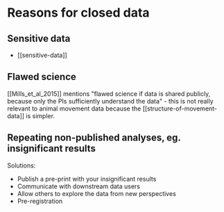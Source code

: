 # Reasons for closed data
## Sensitive data
* [[sensitive-data]]

## Flawed science
[[Mills_et_al_2015]] mentions "flawed science if data is shared publicly, because only the PIs sufficiently understand the data" - this is not really relevant to animal movement data because the [[structure-of-movement-data]] is simpler. 

## Repeating non-published analyses, eg. insignificant results
Solutions: 

* Publish a pre-print with your insignificant results
* Communicate with downstream data users
* Allow others to explore the data from new perspectives 
* Pre-registration

